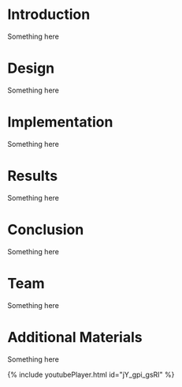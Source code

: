 # Introduction

Something here

# Design

Something here

# Implementation

Something here

# Results

Something here

# Conclusion

Something here

# Team

Something here

# Additional Materials

Something here

{% include youtubePlayer.html id="jY_gpi_gsRI" %}
